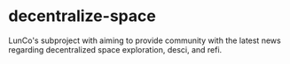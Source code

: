 # decentralize-space
LunCo's subproject with aiming to provide community with the latest news regarding decentralized space exploration, desci, and refi.
